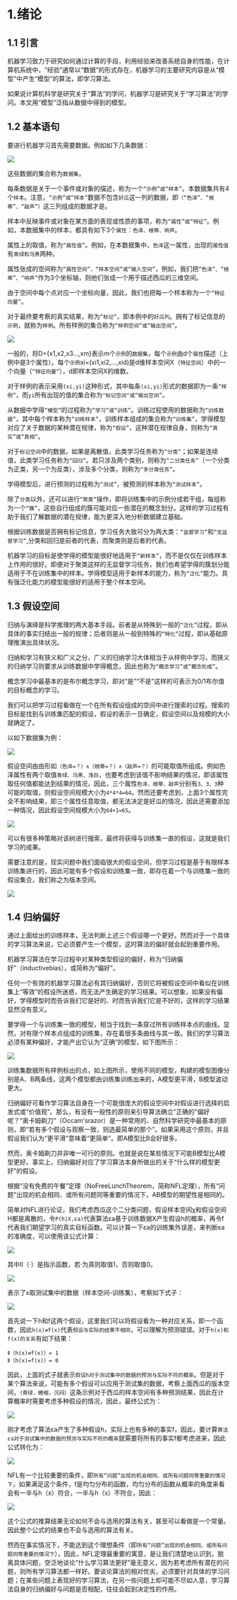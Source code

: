 # 1.绪论


## 1.1 引言

机器学习致力于研究如何通过计算的手段，利用经验来改善系统自身的性能，在计算机系统中，“经验”通常以“数据”的形式存在，机器学习的主要研究内容是从“模型”中产生“模型”的算法，即学习算法。

如果说计算机科学是研究关于“算法”的学问，机器学习是研究关于“学习算法”的学问。本文用“模型”泛指从数据中得到的模型。

## 1.2 基本语句

要进行机器学习首先需要数据。例如如下几条数据：

![](1.1.png)

这些数据的集合称为`数据集`。

每条数据是关于一个事件或对象的描述，称为一个`“示例”或“样本”`。本数据集共有4个`样本`。注意，`“示例”或“样本”`数据不包含`好瓜`这一列的数据，即`（“色泽”、“根蒂”、“敲声”）`这三列组成的数据才是。

样本中反映事件或对象在某方面的表现或性质的事项，称为`“属性”或“特征”`。例如，本数据集中的样本，都具有如下3个`属性`：`色泽、根蒂、响声`。

属性上的取值，称为`“属性值”`。例如，在本数据集中，`色泽`这一属性，出现的`属性值`有`青绿和乌黑`两种。

属性张成的空间称为`“属性空间”，“样本空间”或“输入空间”`，例如，我们把`“色泽”、“根蒂”、“响声”`作为3个坐标轴，则他们张成一个用于描述西瓜的三维空间。

由于空间中每个点对应一个坐标向量，因此，我们也把每一个样本称为一个`“特征向量”`。

对于最终要考察的真实结果，称为`“标记”`，即本例中的`好瓜列`。拥有了标记信息的`示例`，就称为`样例`。所有样例的集合称为`“样例空间”或“输出空间”`。

![](1.2.png)

一般的，将D={x1,x2,x3...,xm}表示m个`示例`的`数据集`，每个`示例`由d个`属性`描述（上例中是3个属性）。每个`示例`xi=(xi1,xi2,...,xid)是d维样本空间X（`特征空间`）中的一个向量（`“特征向量”`），d即样本空间X的维数。

对于样例的表示采用`(xi,yi)`这种形式，其中每条`(xi,yi)`形式的数据即为一条`“样例”`，而`yi`所有出现的值的集合称为`"标记空间"或“输出空间”`。


从数据中学得`“模型”`的过程称为`“学习”或“训练”`。训练过程使用的数据称为`“训练数据”`，其中每个样本称为`“训练样本”`，训练样本组成的集合称为`“训练集”`，学得模型对应了关于数据的某种潜在规律，称为`“假设”`，这种潜在规律自身，则称为`“真实”或“真相”`。

对于`标记空间`中的数据，如果是离散值，此类学习任务称为`“分类”`；如果是连续值，此类学习任务称为`“回归”`。若只涉及两个类别，则称为`“二分类任务”`（一个分类为正类，另一个为反类），涉及多个分类，则称为`“多分类任务”`。

学得模型后，进行预测的过程称为`“测试”`，被预测的样本称为`“测试样本”`。

除了`分类`以外，还可以进行`“聚类”`操作，即将训练集中的示例分成若干组，每组称为一个`“簇”`，这些自行组成的簇可能对应一些潜在的概念划分。这样的学习过程有助于我们了解数据的潜在规律，能为更深入地分析数据建立基础。

根据训练数据是否拥有标记信息，学习任务大致可分为两大类：`“监督学习”`和`“无监督学习”`,分类和回归是前者的代表，而聚类则是后者的代表。

机器学习的目标是使学得的模型能很好地适用于`“新样本”`，而不是仅仅在训练样本上作用的很好。即便对于聚类这样的无监督学习任务，我们也希望学得的簇划分能适用于不在训练集中的样本。学得模型适用于新样本的能力，称为`“泛化”`能力。具有强泛化能力的模型能很好的适用于整个样本空间。

## 1.3 假设空间

归纳与演绎是科学推理的两大基本手段。前者是从特殊到一般的`“泛化”`过程，即从具体的事实归结出一般的规律；后者则是从一般到特殊的`“特化”`过程，即从基础原理推演出具体状况。

归纳和学习有狭义和广义之分，广义的归纳学习大体相当于从样例中学习，而狭义的归纳学习则要求从训练数据中学得概念，因此也称为`“概念学习”或“概念形成”`。

概念学习中最基本的是布尔概念学习，即对“是”“不是”这样的可表示为0/1布尔值的目标概念的学习。

我们可以把学习过程看做在一个在所有假设组成的空间中进行搜索的过程。搜索的目标是找到与训练集匹配的假设，假设的表示一旦确定，假设空间以及规模的大小就确定了。

以如下数据集为例：

![](1.1.png)

假设空间由由形如`（色泽=？）∧（根蒂=？）∧（敲声=？）`的可能取值所组成。例如色泽属性有两个取值`青绿、乌黑、浅白`，也要考虑到该值不影响结果的情况，即该属性取任何值都能达到结果的情况，因此，三个属性`色泽、根蒂、敲声`分别有`3、3、3`种可能的取值，则假设空间规模大小为`4*4*4=64`。然而还要考虑到，上面3个属性完全不影响结果，即三个属性任意取值，都无法决定是好瓜的情况，因此还需要添加一种情况，因此假设空间规模大小为`64+1=65`。

![](./西瓜问题假设空间.png)

可以有很多种策略对该树进行搜索，最终将获得与训练集一直的假设，这就是我们学习的成果。

需要注意的是，现实问题中我们面临很大的假设空间，但学习过程是基于有限样本训练集进行的，因此可能有多个假设和训练集一致，即存在着一个与训练集一致的假设集合，我们称之为版本空间。

![](./西瓜问题版本空间.png)

## 1.4 归纳偏好

通过上面给出的训练样本，无法判断上述三个假设哪一个更好。然而对于一个具体的学习算法来说，它必须要产生一个模型，这时算法的偏好就会起到重要作用。

机器学习算法在学习过程中对某种类型假设的偏好，称为“归纳偏好”（inductivebias），或简称为“偏好”。

任何一个有效的机器学习算法必有其归纳偏好，否则它将被假设空间中看似在训练集上“等效”的假设所迷惑，而无法产生确定的学习结果。可以想象，如果没有偏好，学得模型时而告诉我们它是好的、时而告诉我们它是不好的，这样的学习结果显然没有意义。

要学得一个与训练集一致的模型，相当于找到一条穿过所有训练样本点的曲线。显然，对有限个样本点组成的训练集，存在着很多条曲线与其一致。我们的学习算法必须有某种偏好，才能产出它认为“正确”的模型，如下图所示：

![](1.3.png)

训练集数据所有样例标出的点，如上图所示，使用不同的模型，构建的模型图像分别是A、B两条线，这两个模型都由训练集训练出来的，A模型更平滑，B模型波动更大。

归纳偏好可看作学习算法自身在一个可能很庞大的假设空间中对假设进行选择的启发式或“价值观”。那么，有没有一般性的原则来引导算法确立“正确的”偏好呢？“奥卡姆剃刀”（Occam'srazor）是一种常用的、自然科学研究中最基本的原则，即“若有多个假设与观察一致，则选最简单的那个”。如果采用这个原则，并且假设我们认为“更平滑”意味着“更简单”。即A模型比B会好很多。

然而，奥卡姆剃刀并非唯一可行的原则。也就是说在某些情况下可能B模型比A模型更好。事实上，归纳偏好对应了学习算法本身所做出的关于“什么样的模型更好”的假设。

根据“没有免费的午餐”定理（NoFreeLunchTheorem，简称NFL定理），所有“问题”出现的机会相同、或所有问题同等重要的情况下，AB模型的期望性是相同的。

简单对NFL进行论证，我们考虑西瓜这个二分类问题，假设样本空间χ和假设空间H都是离散的，令`P(h|X,εa)`代表算法εa基于训练数据X产生假设h的概率，再令f代表我们期望学习的真实目标函数。可以计算一下εa的训练集外误差，来判断εa的准确度，可以使用该公式计算：

![](1.4.png)

其中Ⅱ（·）是指示函数，若·为真则取值1，否则取值0。

![](1.5.png)

表示了x取测试集中的数据（样本空间-训练集），考察如下式子：

![](1.6.png)

首先说一下h和f这两个假设，这里我们可以将假设看为一种对应关系，即一个函数，因此`h(x)≠f(x)`代表`假设与实际的结果不相同`，可以理解为预测错误。对于`h(x)和f(x)的关系`有如下结果：

```
Ⅱ（h(x)≠f(x)）= 1
Ⅱ（h(x)=f(x)）= 0
```

因此，上面的式子就表示`假设h对于测试集中的数据的预测与实际不符的概率`。但是对于某个算法来说，可能有多个假设可以应用于测试集的数据，考察上面西瓜的版本空间，`（青绿，蜷缩，沉闷）`这条示例对于西瓜的样本空间有多种预测结果，因此在计算概率时需要考虑多种假设的情况，因此，最终公式为：

![](1.4.png)

刚才考虑了算法εa产生了多种假设h，实际上也有多种的事实f，因此，要计算`算法εa对于测试集中的数据的预测与实际不符的概率`就需要将所有的事实f都考虑进来，因此公式转化为：

![](1.7.png)

NFL有一个比较重要的条件，即`所有“问题”出现的机会相同、或所有问题同等重要的情况下`，如果满足这个条件，f是均匀分布的函数，均匀分布的函数从概率的角度来看会有一半与h（x）符合，一半与h（x）不符合，因此：

![](1.8.png)

这个公式的推算结果无论如何不会与选用的算法有关，甚至可以看做是一个常量。因此整个公式的结果也不会与选用的算法有关。

然而在事实情况下，不能达到这个理想条件（即`所有“问题”出现的机会相同、或所有问题同等重要的情况下`），因此，NFL定理最重要的寓意，是让我们清楚地认识到，脱离具体问题，空泛地谈论“什么学习算法更好”毫无意义，因为若考虑所有潜在的问题，则所有学习算法都一样好。要谈论算法的相对优劣，必须要针对具体的学习问题；在某些问题上表现好的学习算法，在另一些问题上却可能不尽如人意，学习算法自身的归纳偏好与问题是否相配，往往会起到决定性的作用。
